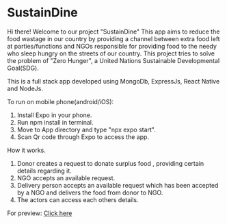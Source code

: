 # SustainDine

Hi there! Welcome to our project "SustainDine"
This app aims to reduce the food wastage in our country by providing a channel between extra food left at parties/functions and NGOs responsible for providing food to the needy who sleep hungry on the streets of our country. This project tries to solve the problem of "Zero Hunger", a United Nations Sustainable Developmental Goal(SDG).

This is a full stack app developed using MongoDb, ExpressJs, React Native and NodeJs.

To run on mobile phone(android/iOS):
1. Install Expo in your phone.
2. Run npm install in terminal.
3. Move to App directory and type "npx expo start".
4. Scan Qr code through Expo to access the app. 

How it works.
1. Donor creates a request to donate surplus food , providing certain details regarding it.
2. NGO accepts an available request.
3. Delivery person accepts an available request which has been accepted by a NGO and delivers the food from donor to NGO.
4. The actors can access each others details.

For preview: [Click here](https://youtu.be/a7iRIXZpktQ?feature=shared)
